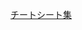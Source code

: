 [チートシート集](https://qiita.com/qrrq/items/51f6f0944c82f5cb3d16#1-%E7%94%9F%E6%88%90ai%E3%83%81%E3%83%BC%E3%83%88%E3%82%B7%E3%83%BC%E3%83%88)
